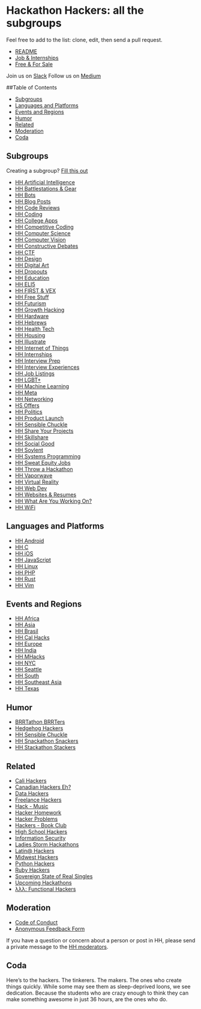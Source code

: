 Hackathon Hackers: all the subgroups
====================================

Feel free to add to the list: clone, edit, then send a pull request.

- [README](https://medium.com/hackathon-hackers/hackathon-hackers-etiquette-cbcb9d1cda54#.dmgz1wp4y)
- [Job & Internships](https://www.facebook.com/groups/254805221385780/)
- [Free & For Sale](https://www.facebook.com/groups/hhfreestuff/)

Join us on [Slack](http://hackathons.com/)
Follow us on [Medium](https://medium.com/hackathon-hackers)

##Table of Contents
- [Subgroups](https://github.com/HackathonHackers/groups#subgroups)
- [Languages and Platforms](https://github.com/HackathonHackers/groups#languages-and-platforms)
- [Events and Regions](https://github.com/HackathonHackers/groups#events-and-regions)
- [Humor](https://github.com/HackathonHackers/groups#humor)
- [Related](https://github.com/HackathonHackers/groups#related)
- [Moderation](https://github.com/HackathonHackers/groups#moderation)
- [Coda](https://github.com/HackathonHackers/groups#coda)

Subgroups
----
Creating a subgroup? [Fill this out](https://docs.google.com/forms/d/1D-Y770lR3GTMWY3musJQounsQ956Ex09G95SIFaY6XM/viewform)

- [HH Artificial Intelligence](https://www.facebook.com/groups/778645865540833/)
- [HH Battlestations & Gear](https://www.facebook.com/groups/hhbattlestations/)
- [HH Bots](https://www.facebook.com/groups/hhbots/) 
- [HH Blog Posts](https://www.facebook.com/groups/685608641508735/)
- [HH Code Reviews](https://www.facebook.com/groups/hh.code.reviews/)
- [HH Coding](https://www.facebook.com/groups/367114203440272/)
- [HH College Apps](https://www.facebook.com/groups/hhcollegeapps/)
- [HH Competitive Coding](https://www.facebook.com/groups/1638125653142215/)
- [HH Computer Science](https://www.facebook.com/groups/HHCSWeedKillers/)
- [HH Computer Vision](https://www.facebook.com/groups/470496493110320/)
- [HH Constructive Debates](https://www.facebook.com/groups/hhconstructivedebates/)
- [HH CTF](https://www.facebook.com/groups/hhctf/)
- [HH Design](https://www.facebook.com/groups/designxtech/)
- [HH Digital Art](https://www.facebook.com/groups/hhdigart/)
- [HH Dropouts](https://www.facebook.com/groups/849773548419693/)
- [HH Education](https://www.facebook.com/groups/1388719838088874/)
- [HH ELI5](https://www.facebook.com/groups/1616876328586673/)
- [HH FIRST & VEX](https://www.facebook.com/groups/hhfirstandvex/)
- [HH Free Stuff](https://www.facebook.com/groups/hhfreestuff/)
- [HH Futurism](https://www.facebook.com/groups/568175936642925/)
- [HH Growth Hacking](https://www.facebook.com/groups/hhgrowthhacking/)
- [HH Hardware](https://www.facebook.com/groups/574938035951867/)
- [HH Hebrews](https://www.facebook.com/groups/hhhebrews/)
- [HH Health Tech](https://www.facebook.com/groups/372010919635390/)
- [HH Housing](https://www.facebook.com/groups/HHHousing/)
- [HH Illustrate](https://www.facebook.com/groups/238626356523662)
- [HH Internet of Things](https://www.facebook.com/groups/358438357699910/)
- [HH Internships](https://www.facebook.com/groups/HHinternships/)
- [HH Interview Prep](https://www.facebook.com/groups/722062947858000/)
- [HH Interview Experiences](https://www.facebook.com/groups/interviewexper/)
- [HH Job Listings](https://www.facebook.com/groups/254805221385780/)
- [HH LGBT+](https://www.facebook.com/groups/hhlgbt/)
- [HH Machine Learning](https://www.facebook.com/groups/hhmachinelearning/)
- [HH Meta](https://www.facebook.com/groups/1443676762587979/)
- [HH Networking](https://www.facebook.com/groups/hhnetworking/)
- [HS Offers](https://www.facebook.com/groups/HSOffers/)
- [HH Politics](https://www.facebook.com/groups/hhpolitics/)
- [HH Product Launch](https://www.facebook.com/groups/1471021183187527/)
- [HH Sensible Chuckle](https://www.facebook.com/groups/HHSensibleChuckle/)
- [HH Share Your Projects](https://www.facebook.com/groups/778907548826382/)
- [HH Skillshare](https://www.facebook.com/groups/1448520968748669/)
- [HH Social Good](https://www.facebook.com/groups/621836654610420/)
- [HH Soylent](https://www.facebook.com/groups/hhsoylent/)
- [HH Systems Programming](https://www.facebook.com/groups/HHSysProgramming/)
- [HH Sweat Equity Jobs](https://www.facebook.com/groups/1549822701917283/)
- [HH Throw a Hackathon](https://www.facebook.com/groups/259558310909836/)
- [HH Vaporwave](https://www.facebook.com/groups/1561751697431737/)
- [HH Virtual Reality](https://www.facebook.com/groups/virtualhackers/)
- [HH Web Dev](https://www.facebook.com/groups/hhweb/)
- [HH Websites & Resumes](https://www.facebook.com/groups/1487708811477672/)
- [HH What Are You Working On?](https://www.facebook.com/groups/waywo/)
- [HH WiFi](https://www.facebook.com/groups/hhwifi/)

Languages and Platforms
----
- [HH Android](https://www.facebook.com/groups/HHAndroid/)
- [HH C](https://www.facebook.com/groups/hhcprog/)
- [HH iOS](https://www.facebook.com/groups/hhios/)
- [HH JavaScript](https://www.facebook.com/groups/719335188115212/)
- [HH Linux](https://www.facebook.com/groups/582691025194939/)
- [HH PHP](https://www.facebook.com/groups/DollaBillz/)
- [HH Rust](https://www.facebook.com/groups/hhrust/)
- [HH Vim](https://www.facebook.com/groups/hhvim/)

Events and Regions
----
- [HH Africa](https://www.facebook.com/groups/HHAfrica/)
- [HH Asia](https://www.facebook.com/groups/hackathonhackersasia/)
- [HH Brasil](https://www.facebook.com/groups/hhbrasil/)
- [HH Cal Hacks](https://www.facebook.com/groups/calhacks2/)
- [HH Europe](https://www.facebook.com/groups/hackathonhackerseu/)
- [HH India](https://www.facebook.com/groups/HackathonHackersIndia/)
- [HH MHacks](https://www.facebook.com/groups/1506039289667163/)
- [HH NYC](https://www.facebook.com/groups/392783994231221/)
- [HH Seattle](https://www.facebook.com/groups/853132118041731/)
- [HH South](https://www.facebook.com/groups/960760090617712/)
- [HH Southeast Asia](https://www.facebook.com/groups/1646272938926104/)
- [HH Texas](https://www.facebook.com/groups/HHTexas/)

Humor
----
- [BRRTathon BRRTers](https://www.facebook.com/groups/610457332435931/)
- [Hedgehog Hackers](https://www.facebook.com/groups/hedgehoghackers/)
- [HH Sensible Chuckle](https://www.facebook.com/groups/HHSensibleChuckle/)
- [HH Snackathon Snackers](https://www.facebook.com/groups/697736156983878/)
- [HH Stackathon Stackers](https://www.facebook.com/groups/345926665565678/)

Related
----
- [Cali Hackers](https://www.facebook.com/groups/274867312718471/)
- [Canadian Hackers Eh?](https://www.facebook.com/groups/hhcanada/)
- [Data Hackers](https://www.facebook.com/groups/datahackers/)
- [Freelance Hackers](https://www.facebook.com/groups/791749250889370/)
- [Hack - Music](https://www.facebook.com/groups/1562067487360179/)
- [Hacker Homework](https://www.facebook.com/groups/HHhomework/)
- [Hacker Problems](https://www.facebook.com/groups/hhproblems/)
- [Hackers - Book Club](https://www.facebook.com/groups/1283193408435026/)
- [High School Hackers](https://www.facebook.com/groups/PennAppsHS/)
- [Information Security](https://www.facebook.com/groups/773334272725281/)
- [Ladies Storm Hackathons](https://www.facebook.com/groups/LadiesStormHackathons/)
- [Latin@ Hackers](https://www.facebook.com/groups/LatinoHackers/)
- [Midwest Hackers](https://www.facebook.com/groups/midwesthackers/)
- [Python Hackers](https://www.facebook.com/groups/721736427908410/)
- [Ruby Hackers](https://www.facebook.com/groups/HHRuby/)
- [Sovereign State of Real Singles](https://www.facebook.com/groups/realsingleshhct/)
- [Upcoming Hackathons](https://github.com/japacible/Hackathon-Calendar)
- [λλλ: Functional Hackers](https://www.facebook.com/groups/hhlambda/)


Moderation
----
- [Code of Conduct](https://github.com/HackathonHackers/code-of-conduct)
- [Anonymous Feedback Form](https://docs.google.com/forms/d/1ztHbYWpxlDAMGdlDlGcTEaPUfy09K3V8k81m18Red3M/viewform)

If you have a question or concern about a person or post in HH, please send a private message to the [HH moderators](https://www.facebook.com/groups/hackathonhackers/admins).

Coda
----
Here’s to the hackers. The tinkerers. The makers. The ones who create things quickly. While some may see them as sleep-deprived loons, we see dedication. Because the students who are crazy enough to think they can make something awesome in just 36 hours, are the ones who do.

